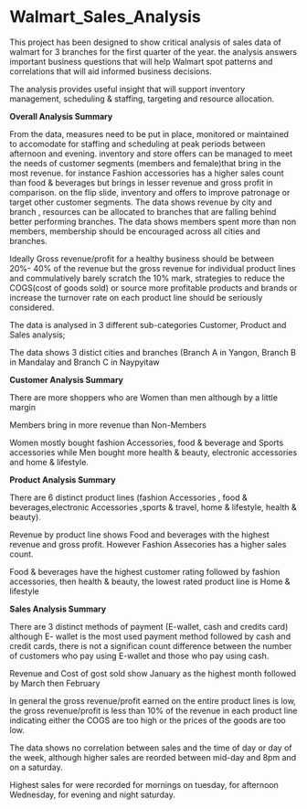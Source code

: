 # Walmart_Sales_Analysis
This project has been designed to show critical analysis of sales data of walmart for 3 branches for the first quarter of the year. the analysis answers important business questions that will help Walmart spot patterns and correlations that will aid informed business decisions.

The analysis provides useful insight that will support inventory management, scheduling & staffing, targeting and resource allocation.

**Overall Analysis Summary**

From the data,  measures need to be put in place, monitored or maintained to accomodate for staffing and scheduling at peak periods between afternoon and evening. inventory and store offers can be managed to meet the needs of customer segments (members and female)that bring in the most revenue. for instance Fashion accessories has a higher sales count than food & beverages but brings in lesser revenue and gross profit in comparison. on the flip slide, inventory and offers to improve patronage or target other customer segments. The data shows revenue by city and branch , resources can be allocated to branches that are falling behind better performing branches. The data shows members spent more than non members, membership should be encouraged across all cities and branches.

Ideally Gross revenue/profit for a healthy  business should be between 20%- 40% of the revenue but the gross revenue for individual product lines and commulatively barely scratch the 10% mark, strategies to reduce the COGS(cost of goods sold) or source more profitable products and brands or increase the turnover rate on each product line should be seriously considered.

The data is analysed in 3 different sub-categories Customer, Product and Sales analysis;

The data shows 3 distict cities and branches (Branch A in Yangon, Branch B in Mandalay and Branch C in Naypyitaw

**Customer Analysis Summary**

There are more shoppers who are Women than men although by a little margin

Members bring in more revenue than Non-Members 

Women mostly bought fashion Accessories, food & beverage and Sports accessories while Men bought more health & beauty, electronic accessories and home & lifestyle. 


**Product Analysis Summary**

There are 6 distinct product lines (fashion Accessories , food & beverages,electronic Accessories ,sports & travel, home & lifestyle, health & beauty).

Revenue by product line shows Food and beverages with the highest revenue and gross profit. However Fashion Assecories has a higher sales count. 

Food & beverages have the highest customer rating followed by fashion accessories, then health & beauty, the lowest rated product line is Home & lifestyle


**Sales Analysis Summary**

There are 3 distinct methods of payment (E-wallet, cash and credits card) although E- wallet is the most used payment method followed by cash and credit cards, there is not a significan count difference between the number of customers who pay using E-wallet and those who pay using cash.

Revenue and Cost of gost sold show January as the highest month followed by March then February

In general the gross revenue/profit earned on the entire product lines is low, the gross revenue/profit is less than 10% of the revenue in each product line indicating either the COGS are too high or the prices of the goods are too low.

The data shows no correlation between sales and the time of day or day of the week, although higher sales are reorded between mid-day and 8pm and on a saturday. 

Highest sales for were recorded for mornings on tuesday, for afternoon Wednesday, for evening and night saturday. 
